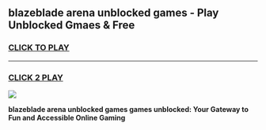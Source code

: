 
## blazeblade arena unblocked games - Play Unblocked Gmaes & Free
<h3>
<a href="https://news.freeplayer.one?title=blazeblade_arena_unblocked_games&ref=23F">CLICK TO PLAY</a></h3>
<hr>

<h3>
<a href="https://news.freeplayer.one?title=blazeblade_arena_unblocked_games&ref=23F">CLICK 2 PLAY</a>
  
</h3>

<a href="https://news.freeplayer.one?title=blazeblade_arena_unblocked_games&ref=23F/"><img src="https://clearcache.store/games.png"></a>


**blazeblade arena unblocked games games unblocked: Your Gateway to Fun and Accessible Online Gaming**
